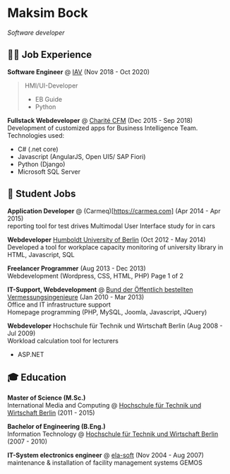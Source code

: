 
# Maksim Bock
_Software developer_

## 👨‍💻 Job Experience
**Software Engineer** @ [IAV](https://iav.com/) (Nov 2018 - Oct 2020)
> HMI/UI-Developer  
> * EB Guide  
> * Python

**Fullstack Webdeveloper** @ [Charité CFM](https://cfm-charite.de/home/) (Dec 2015 - Sep 2018)  
Development of customized apps for Business Intelligence Team.
Technologies used:
* C# (.net core)
* Javascript (AngularJS, Open UI5/ SAP Fiori)
* Python (Django)
* Microsoft SQL Server

## 🐣 Student Jobs

**Application Developer** @ (Carmeq)[https://carmeq.com] (Apr 2014 - Apr 2015)  
reporting tool for test drives
Multimodal User Interface study for in cars

**Webdeveloper** [Humboldt University of Berlin](https://hu-berlin.de) (Oct 2012 - May 2014)  
Developed a tool for workplace capacity monitoring of university library in
HTML, Javascript, SQL

**Freelancer Programmer** (Aug 2013 - Dec 2013)  
Webdevelopment (Wordpress, CSS, HTML, PHP)
Page 1 of 2

**IT-Support, Webdevelopment** @ 
[Bund der Öffentlich bestellten Vermessungsingenieure](https://www.bdvi.de/de/home) (Jan 2010 - Mar 2013)  
Office and IT infrastructure support  
Homepage programming (PHP, MySQL, Joomla, Javascript, JQuery)

**Webdeveloper**
Hochschule für Technik und Wirtschaft Berlin (Aug 2008 - Jul 2009)  
Workload calculation tool for lecturers 
* ASP.NET



## 🎓 Education
**Master of Science (M.Sc.)**  
International Media and Computing @ [Hochschule für Technik und Wirtschaft Berlin](https://imi-master.htw-berlin.de/studium/) (2011 - 2015)

**Bachelor of Engineering (B.Eng.)**  
Information Technology @ [Hochschule für Technik und Wirtschaft Berlin](https://ikt-bachelor.htw-berlin.de/studium/) (2007 - 2010)


**IT-System electronics engineer** @ [ela-soft](https://www.ela-soft.com/) (Nov 2004 - Aug 2007)  
maintenance & installation of facility management systems GEMOS